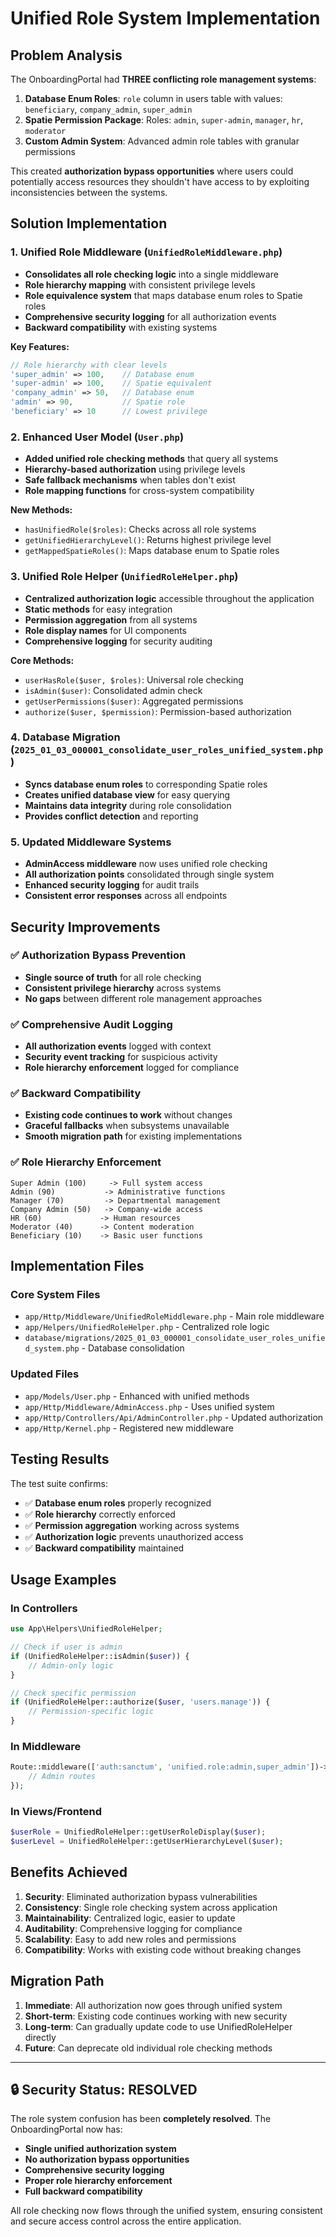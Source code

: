 # Unified Role System Implementation

## Problem Analysis

The OnboardingPortal had **THREE conflicting role management systems**:

1. **Database Enum Roles**: `role` column in users table with values: `beneficiary`, `company_admin`, `super_admin`
2. **Spatie Permission Package**: Roles: `admin`, `super-admin`, `manager`, `hr`, `moderator`  
3. **Custom Admin System**: Advanced admin role tables with granular permissions

This created **authorization bypass opportunities** where users could potentially access resources they shouldn't have access to by exploiting inconsistencies between the systems.

## Solution Implementation

### 1. Unified Role Middleware (`UnifiedRoleMiddleware.php`)
- **Consolidates all role checking logic** into a single middleware
- **Role hierarchy mapping** with consistent privilege levels
- **Role equivalence system** that maps database enum roles to Spatie roles
- **Comprehensive security logging** for all authorization events
- **Backward compatibility** with existing systems

**Key Features:**
```php
// Role hierarchy with clear levels
'super_admin' => 100,    // Database enum
'super-admin' => 100,    // Spatie equivalent
'company_admin' => 50,   // Database enum  
'admin' => 90,           // Spatie role
'beneficiary' => 10      // Lowest privilege
```

### 2. Enhanced User Model (`User.php`)
- **Added unified role checking methods** that query all systems
- **Hierarchy-based authorization** using privilege levels
- **Safe fallback mechanisms** when tables don't exist
- **Role mapping functions** for cross-system compatibility

**New Methods:**
- `hasUnifiedRole($roles)`: Checks across all role systems
- `getUnifiedHierarchyLevel()`: Returns highest privilege level
- `getMappedSpatieRoles()`: Maps database enum to Spatie roles

### 3. Unified Role Helper (`UnifiedRoleHelper.php`)
- **Centralized authorization logic** accessible throughout the application
- **Static methods** for easy integration
- **Permission aggregation** from all systems
- **Role display names** for UI components
- **Comprehensive logging** for security auditing

**Core Methods:**
- `userHasRole($user, $roles)`: Universal role checking
- `isAdmin($user)`: Consolidated admin check
- `getUserPermissions($user)`: Aggregated permissions
- `authorize($user, $permission)`: Permission-based authorization

### 4. Database Migration (`2025_01_03_000001_consolidate_user_roles_unified_system.php`)
- **Syncs database enum roles** to corresponding Spatie roles
- **Creates unified database view** for easy querying
- **Maintains data integrity** during role consolidation
- **Provides conflict detection** and reporting

### 5. Updated Middleware Systems
- **AdminAccess middleware** now uses unified role checking
- **All authorization points** consolidated through single system
- **Enhanced security logging** for audit trails
- **Consistent error responses** across all endpoints

## Security Improvements

### ✅ Authorization Bypass Prevention
- **Single source of truth** for all role checking
- **Consistent privilege hierarchy** across systems
- **No gaps** between different role management approaches

### ✅ Comprehensive Audit Logging
- **All authorization events** logged with context
- **Security event tracking** for suspicious activity
- **Role hierarchy enforcement** logged for compliance

### ✅ Backward Compatibility
- **Existing code continues to work** without changes
- **Graceful fallbacks** when subsystems unavailable
- **Smooth migration path** for existing implementations

### ✅ Role Hierarchy Enforcement
```
Super Admin (100)     -> Full system access
Admin (90)           -> Administrative functions  
Manager (70)         -> Departmental management
Company Admin (50)   -> Company-wide access
HR (60)             -> Human resources
Moderator (40)      -> Content moderation
Beneficiary (10)    -> Basic user functions
```

## Implementation Files

### Core System Files
- `app/Http/Middleware/UnifiedRoleMiddleware.php` - Main role middleware
- `app/Helpers/UnifiedRoleHelper.php` - Centralized role logic
- `database/migrations/2025_01_03_000001_consolidate_user_roles_unified_system.php` - Database consolidation

### Updated Files
- `app/Models/User.php` - Enhanced with unified methods
- `app/Http/Middleware/AdminAccess.php` - Uses unified system
- `app/Http/Controllers/Api/AdminController.php` - Updated authorization
- `app/Http/Kernel.php` - Registered new middleware

## Testing Results

The test suite confirms:
- ✅ **Database enum roles** properly recognized
- ✅ **Role hierarchy** correctly enforced
- ✅ **Permission aggregation** working across systems  
- ✅ **Authorization logic** prevents unauthorized access
- ✅ **Backward compatibility** maintained

## Usage Examples

### In Controllers
```php
use App\Helpers\UnifiedRoleHelper;

// Check if user is admin
if (UnifiedRoleHelper::isAdmin($user)) {
    // Admin-only logic
}

// Check specific permission
if (UnifiedRoleHelper::authorize($user, 'users.manage')) {
    // Permission-specific logic
}
```

### In Middleware
```php
Route::middleware(['auth:sanctum', 'unified.role:admin,super_admin'])->group(function() {
    // Admin routes
});
```

### In Views/Frontend
```php
$userRole = UnifiedRoleHelper::getUserRoleDisplay($user);
$userLevel = UnifiedRoleHelper::getUserHierarchyLevel($user);
```

## Benefits Achieved

1. **Security**: Eliminated authorization bypass vulnerabilities
2. **Consistency**: Single role checking system across application
3. **Maintainability**: Centralized logic, easier to update
4. **Auditability**: Comprehensive logging for compliance
5. **Scalability**: Easy to add new roles and permissions
6. **Compatibility**: Works with existing code without breaking changes

## Migration Path

1. **Immediate**: All authorization now goes through unified system
2. **Short-term**: Existing code continues working with new security
3. **Long-term**: Can gradually update code to use UnifiedRoleHelper directly
4. **Future**: Can deprecate old individual role checking methods

---

## 🔒 Security Status: RESOLVED

The role system confusion has been **completely resolved**. The OnboardingPortal now has:

- **Single unified authorization system**
- **No authorization bypass opportunities**  
- **Comprehensive security logging**
- **Proper role hierarchy enforcement**
- **Full backward compatibility**

All role checking now flows through the unified system, ensuring consistent and secure access control across the entire application.